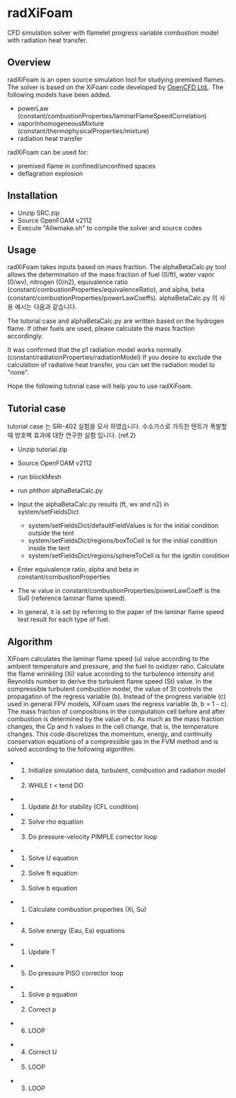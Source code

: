 # radXiFoam
CFD simulation solver with flamelet progress variable combustion model with radiation heat transfer.

## Overview
radXiFoam is an open source simulation tool for studying premixed flames. The solver is based on the XiFoam code developed by [OpenCFD Ltd.](http://openfoam.com/). 
The following models have been added.
* powerLaw (constant/combustionProperties/laminarFlameSpeedCorrelation)
* vaporInhomogeneousMixture (constant/thermophysicalProperties/mixture)
* radiation heat transfer

radXiFoam can be used for:
* premixed flame in confined/unconfined spaces 
* deflagration explosion

## Installation
- Unzip SRC.zip
- Source OpenFOAM v2112
- Execute "Allwmake.sh" to compile the solver and source codes

## Usage
radXiFoam takes inputs based on mass fraction.
The alphaBetaCalc.py tool allows the determination of the mass fraction of fuel (0/ft), water vapor (0/wv), nitrogen (0/n2), equivalence ratio  (constant/combustionProperties/equivalenceRatio), and alpha, beta (constant/combustionProperties/powerLawCoeffs).
alphaBetaCalc.py 의 사용 예시는 다음과 같습니다.



The tutorial case and alphaBetaCalc.py are written based on the hydrogen flame.
If other fuels are used, please calculate the mass fraction accordingly.

It was confirmed that the p1 radiation model works normally.(constant/radiationProperties/radiationModel)
If you desire to exclude the calculation of radiative heat transfer, you can set the radiation model to "none".

Hope the following tutorial case will help you to use radXiFoam.

## Tutorial case
tutorial case 는 SRI-402 실험을 모사 하였습니다. 수소가스로 가득찬 텐트가 폭발할때 방호벽 효과에 대한 연구한 실험 입니다. (ref.2)


- Unzip tutorial.zip
- Source OpenFOAM v2112
- run blockMesh
- run phthon alphaBetaCalc.py 
- Input the alphaBetaCalc.py results (ft, wv and n2) in system/setFieldsDict
  - system/setFieldsDict/defaultFieldValues is for the initial condition outside the tent
  - system/setFieldsDict/regions/boxToCell is for the initial condition inside the tent
  - system/setFieldsDict/regions/sphereToCell is for the ignitin condition

- Enter equivalence ratio, alpha and beta in constant/combustionProperties
- The w value in constant/combustionProperties/powerLawCoeff is the Su0 (reference laminar flame speed). 
 - In general, it is set by referring to the paper of the laminar flame speed test result for each type of fuel.



## Algorithm
XiFoam calculates the laminar flame speed (u) value according to the ambient temperature and pressure, and the fuel to oxidizer ratio. Calculate the flame wrinkling (Xi) value according to the turbulence intensity and Reynolds number to derive the turbulent flame speed (St) value. In the compressible turbulent combustion model, the value of St controls the propagation of the regress variable (b). Instead of the progress variable (c) used in general FPV models, XiFoam uses the regress variable (b, b = 1 - c).
The mass fraction of compositions in the computation cell before and after combustion is determined by the value of b. As much as the mass fraction changes, the Cp and h values in the cell change, that is, the temperature changes.
This code discretizes the momentum, energy, and continuity conservation equations of a compressible gas in the FVM method and is solved according to the following algorithm.

* 1. Initialize simulation data, turbulent, combustion and radiation model
* 2. WHILE t < tend DO
 - 1.	Update Δt for stability (CFL condition)
 - 2.	Solve rho equation
 - 3.	Do pressure-velocity PIMPLE corrector loop
  * 1. Solve U equation
  * 2. Solve ft equation
  * 3. Solve b equation
   - 1.	Calculate combustion properties (Xi, Su)
  * 4. Solve energy (Eau, Ea) equations
   - 1.	Update T
  * 5. Do pressure PISO corrector loop
   - 1. Solve p equation
   - 2. Correct p
  * 6. LOOP
 - 4.	Correct U
 - 5.	LOOP
* 3. LOOP

